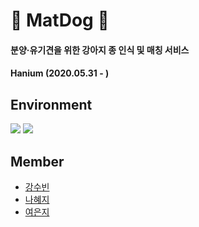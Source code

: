 # 🐶 MatDog 🐶 
#### 분양·유기견을 위한 강아지 종 인식 및 매칭 서비스
#### Hanium (2020.05.31 - )

## Environment
![](https://img.shields.io/badge/Android-29-green) ![](https://img.shields.io/badge/Kotlin-1.3.41-blue)

## Member
- [강수빈](https://github.com/ksb0511)
- [나혜지](https://github.com/nhj7911)
- [여은지](https://github.com/eunnj)
